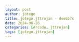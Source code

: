 ```yaml
---
layout: post
author: jotego
title: jotego.jttrojan - dee657c
date: 2024-06-28
categories: [Arcade, jttrojan]
tags: [jotego.jttrojan]
---
```


